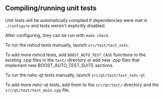 Compiling/running unit tests
------------------------------------

Unit tests will be automatically compiled if dependencies were met in `./configure`
and tests weren't explicitly disabled.

After configuring, they can be run with `make check`.

To run the nshcd tests manually, launch `src/test/test_nshc`.

To add more nshcd tests, add `BOOST_AUTO_TEST_CASE` functions to the existing
.cpp files in the `test/` directory or add new .cpp files that
implement new BOOST_AUTO_TEST_SUITE sections.

To run the nshc-qt tests manually, launch `src/qt/test/test_nshc-qt`

To add more nshc-qt tests, add them to the `src/qt/test/` directory and
the `src/qt/test/test_main.cpp` file.
